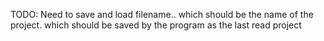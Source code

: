 TODO: Need to save and load filename.. which should be the name of the project. which should be saved by the program as the last read project